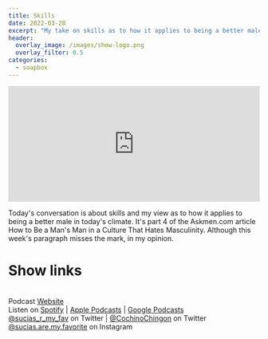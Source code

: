 ```yaml
---
title: Skills
date: 2022-03-28
excerpt: "My take on skills as to how it applies to being a better male in today's climate" 
header:
  overlay_image: /images/show-logo.png
  overlay_filter: 0.5
categories: 
  - soapbox
---
```

<iframe src='https://open.spotify.com/embed/episode/6kdgtL4DxZyKM2AqwbbKuA' width='100%' height='232' frameborder='0' allowtransparency='true' allow='encrypted-media'></iframe>

Today's conversation is about skills and my view as to how it applies to being a better male in today's climate. It's part 4 of the Askmen.com article How to Be a Man's Man in a Culture That Hates Masculinity. Although this week's paragraph misses the mark, in my opinion.

# Show links

<br> Podcast [Website](https://sucias.xyz)  <a href='https://sucias.xyz'><i class='fas fa-link'></i></a>
<br> Listen on [Spotify](https://open.spotify.com/show/3XjoipCU3QzeIaQAAQpBdW)  <a href='https://open.spotify.com/show/3XjoipCU3QzeIaQAAQpBdW'><i class='fab fa-spotify'></i></a> | [Apple Podcasts](https://podcasts.apple.com/us/podcast/sucias-are-my-favorite/id1548173787)<i class='fas fa-podcast'></i> | [Google Podcasts](https://podcasts.google.com/feed/aHR0cHM6Ly9hbmNob3IuZm0vcy80MjI0YzYzYy9wb2RjYXN0L3Jzcw)  <a href='https://podcasts.google.com/feed/aHR0cHM6Ly9hbmNob3IuZm0vcy80MjI0YzYzYy9wb2RjYXN0L3Jzcw'><i class='fab fa-google-play'></i></a>
<br> [@sucias_r_my_fav](https://twitter.com/sucias_r_my_fav) on Twitter  <a href='https://twitter.com/sucias_r_my_fav'><i class='fab fa-twitter'></i></a> |  [@CochinoChingon](https://twitter.com/cochinochingon) on Twitter <a href='https://twitter.com/cochinochingon'><i class='fab fa-twitter'></i></a>
<br> [@sucias.are.my.favorite](https://instagram.com/sucias.are.my.favorite) on Instagram  <a href='https://www.instagram.com/sucias.are.my.favorite'><i class='fa-brands fa-instagram-square'></i></a>
